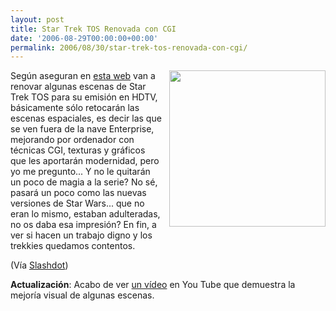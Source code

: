 ```yaml
---
layout: post
title: Star Trek TOS Renovada con CGI
date: '2006-08-29T00:00:00+00:00'
permalink: 2006/08/30/star-trek-tos-renovada-con-cgi/
---
```

<a href="http://trekmovie.com/2006/08/28/star-trek-tos-gets-redone-with-new-cgi/"><img style="float:right; margin:0 0 10px 10px;cursor:pointer; cursor:hand;" src="http://photos1.blogger.com/blogger/6639/1972/320/enterprise.jpg" border="0" alt="" width="250" /></a>Según aseguran en <a href="http://trekmovie.com/2006/08/28/star-trek-tos-gets-redone-with-new-cgi/">esta web</a> van a renovar algunas escenas de Star Trek TOS para su emisión en HDTV, básicamente sólo retocarán las escenas espaciales, es decir las que se ven fuera de la nave Enterprise, mejorando por ordenador con técnicas CGI, texturas y gráficos que les aportarán modernidad, pero yo me pregunto... Y no le quitarán un poco de magia a la serie? No sé, pasará un poco como las nuevas versiones de Star Wars... que no eran lo mismo, estaban adulteradas, no os daba esa impresión?  En fin, a ver si hacen un trabajo digno y los trekkies quedamos contentos.

(Vía <a href="http://slashdot.org/articles/06/08/29/1230213.shtml">Slashdot</a>)

<span style="font-weight:bold;">Actualización</span>: Acabo de ver <a href="http://www.youtube.com/watch?v=D9XHmj-dPEY">un vídeo</a> en You Tube que demuestra la mejoría visual de algunas escenas.
